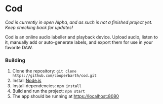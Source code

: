 # Cod

_Cod is currently in open Alpha, and as such is not a finished project yet. Keep checking back for updates!_

Cod is an online audio labeller and playback device. Upload audio, listen to it, manually add or auto-generate labels, and export them for use in your favorite DAW.

### Building

1. Clone the repository: `git clone https://github.com/cooperbarth/cod.git`
2. Install [Node.js](https://nodejs.org/en/download/)
3. Install dependencies: `npm install`
4. Build and run the project: `npm start`
5. The app should be running at [https://localhost:8080](https://localhost:8080)
